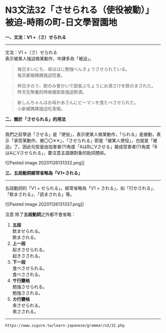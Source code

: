 # N3文法32「させられる（使役被動）」被迫-時雨の町-日文學習園地

**一、文法：V1 +（さ）せられる**


------------------------

文法：V1 +（さ）せられる  
表示被某人強迫做某動作，中譯多為「被迫」。

>毎日まいにち、母ははに勉強べんきょうさせられている。  
每天都被媽媽強迫唸書。

>昨日きのう、飲のみ會かいで部長ぶちょうにお酒さけを飲のまされた。  
昨天在聚餐的時候被部長強迫飲酒。

>新しんちゃんはお母かあさんにピーマンを食たべさせられた。  
>小新被媽媽強迫吃青椒。

**二、關於「させられる」的用法**


----------------------

我們之前學過「させる」是「使役」，表示使某人做某動作，「られる」是被動，表示「承受某動作、被〇〇✕✕」，「させられる」即是「被某人使役」，也就是「被迫」了。因此句型是由加害者(?)角度「AはBにVさせる」變成受害者(?)角度「BはAにVさせられる」，要注意主語跟對象的助詞關係。

![[Pasted image 20201126131332.png]] 

**三、五段動詞經常省略為「V1+される」**


---------------------------

五段動詞的「V1 + せられる」，經常省略為「V1 + される」，如「行かされる」、「飲まされる」、「読まされる」等。

![[Pasted image 20201126131337.png]]

 注意 除了**五段動詞**之外都不會省略：

1.  **五段**  
    飲ませられる。  
    飲まされる。
2.  **上一段**  
    起きさせられる。  
    起きさされる。
3.  **下一段**  
    食べさせられる。  
    食べさされる。
4.  **サ行變格**  
    勉強させられる。  
    勉強さされる。
5.  **カ行變格**  
    來させられる。  
    來さされる。

---
`https://www.sigure.tw/learn-japanese/grammar/n3/32.php`
